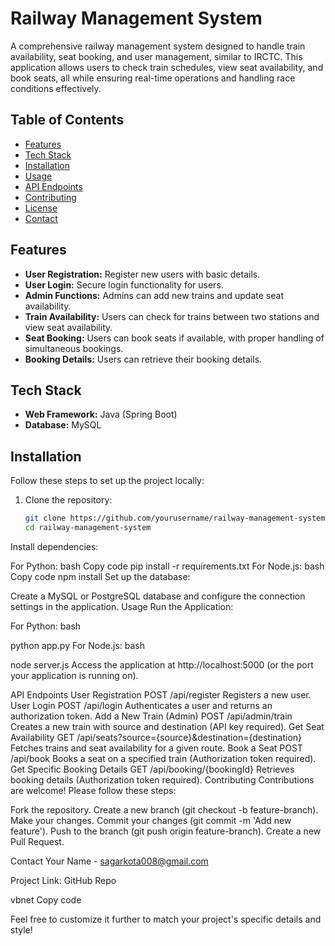 # Railway Management System

A comprehensive railway management system designed to handle train availability, seat booking, and user management, similar to IRCTC. This application allows users to check train schedules, view seat availability, and book seats, all while ensuring real-time operations and handling race conditions effectively.

## Table of Contents

- [Features](#features)
- [Tech Stack](#tech-stack)
- [Installation](#installation)
- [Usage](#usage)
- [API Endpoints](#api-endpoints)
- [Contributing](#contributing)
- [License](#license)
- [Contact](#contact)

## Features

- **User Registration:** Register new users with basic details.
- **User Login:** Secure login functionality for users.
- **Admin Functions:** Admins can add new trains and update seat availability.
- **Train Availability:** Users can check for trains between two stations and view seat availability.
- **Seat Booking:** Users can book seats if available, with proper handling of simultaneous bookings.
- **Booking Details:** Users can retrieve their booking details.

## Tech Stack

- **Web Framework:** Java (Spring Boot)
- **Database:** MySQL

## Installation

Follow these steps to set up the project locally:

1. Clone the repository:
   ```bash
   git clone https://github.com/yourusername/railway-management-system.git
   cd railway-management-system
Install dependencies:

For Python:
bash
Copy code
pip install -r requirements.txt
For Node.js:
bash
Copy code
npm install
Set up the database:

Create a MySQL or PostgreSQL database and configure the connection settings in the application.
Usage
Run the Application:

For Python:
bash

python app.py
For Node.js:
bash

node server.js
Access the application at http://localhost:5000 (or the port your application is running on).

API Endpoints
User Registration
POST /api/register
Registers a new user.
User Login
POST /api/login
Authenticates a user and returns an authorization token.
Add a New Train (Admin)
POST /api/admin/train
Creates a new train with source and destination (API key required).
Get Seat Availability
GET /api/seats?source={source}&destination={destination}
Fetches trains and seat availability for a given route.
Book a Seat
POST /api/book
Books a seat on a specified train (Authorization token required).
Get Specific Booking Details
GET /api/booking/{bookingId}
Retrieves booking details (Authorization token required).
Contributing
Contributions are welcome! Please follow these steps:

Fork the repository.
Create a new branch (git checkout -b feature-branch).
Make your changes.
Commit your changes (git commit -m 'Add new feature').
Push to the branch (git push origin feature-branch).
Create a new Pull Request.


Contact
Your Name - sagarkota008@gmail.com

Project Link: GitHub Repo

vbnet
Copy code

Feel free to customize it further to match your project's specific details and style!
